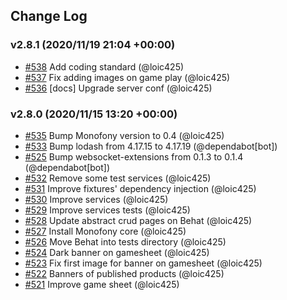 ## Change Log

### v2.8.1 (2020/11/19 21:04 +00:00)
- [#538](https://github.com/Jedisjeux/Jedisjeux/pull/538) Add coding standard (@loic425)
- [#537](https://github.com/Jedisjeux/Jedisjeux/pull/537) Fix adding images on game play (@loic425)
- [#536](https://github.com/Jedisjeux/Jedisjeux/pull/536) [docs] Upgrade server conf (@loic425)

### v2.8.0 (2020/11/15 13:20 +00:00)
- [#535](https://github.com/Jedisjeux/Jedisjeux/pull/535) Bump Monofony version to 0.4 (@loic425)
- [#533](https://github.com/Jedisjeux/Jedisjeux/pull/533) Bump lodash from 4.17.15 to 4.17.19 (@dependabot[bot])
- [#525](https://github.com/Jedisjeux/Jedisjeux/pull/525) Bump websocket-extensions from 0.1.3 to 0.1.4 (@dependabot[bot])
- [#532](https://github.com/Jedisjeux/Jedisjeux/pull/532) Remove some test services (@loic425)
- [#531](https://github.com/Jedisjeux/Jedisjeux/pull/531) Improve fixtures' dependency injection (@loic425)
- [#530](https://github.com/Jedisjeux/Jedisjeux/pull/530) Improve services (@loic425)
- [#529](https://github.com/Jedisjeux/Jedisjeux/pull/529) Improve services tests (@loic425)
- [#528](https://github.com/Jedisjeux/Jedisjeux/pull/528) Update abstract crud pages on Behat (@loic425)
- [#527](https://github.com/Jedisjeux/Jedisjeux/pull/527) Install Monofony core (@loic425)
- [#526](https://github.com/Jedisjeux/Jedisjeux/pull/526) Move Behat into tests directory (@loic425)
- [#524](https://github.com/Jedisjeux/Jedisjeux/pull/524) Dark banner on gamesheet (@loic425)
- [#523](https://github.com/Jedisjeux/Jedisjeux/pull/523) Fix first image for banner on gamesheet (@loic425)
- [#522](https://github.com/Jedisjeux/Jedisjeux/pull/522) Banners of published products (@loic425)
- [#521](https://github.com/Jedisjeux/Jedisjeux/pull/521) Improve game sheet (@loic425)
